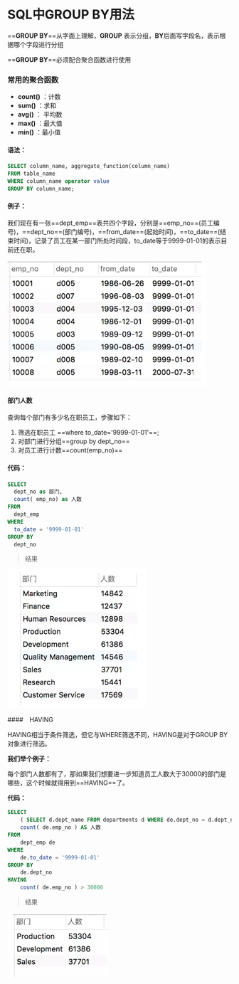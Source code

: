 # SQL中GROUP BY用法 



==**GROUP BY**==从字面上理解，**GROUP** 表示分组，**BY**后面写字段名，表示根据哪个字段进行分组

==**GROUP BY**==必须配合聚合函数进行使用

### 常用的聚合函数

+ **count()** ：计数
+ **sum()** ：求和
+ **avg()** ： 平均数
+ **max()** ：最大值
+ **min()**  ：最小值

#### 语法：

```SQL
SELECT column_name, aggregate_function(column_name)
FROM table_name
WHERE column_name operator value
GROUP BY column_name;
```

#### 例子：

我们现在有一张==dept_emp==表共四个字段，分别是==emp_no==(员工编号)，==dept_no==(部门编号)，==from_date==(起始时间)，==to_date==(结束时间)，记录了员工在某一部门所处时间段，to_date等于9999-01-01的表示目前还在职。

![数据表](../images/MySQL/12232.png "数据表")  
#### 部门人数

查询每个部门有多少名在职员工，步骤如下：

1. 筛选在职员工 ==where to_date='9999-01-01'==;
2. 对部门进行分组==group by dept_no==
3. 对员工进行计数==count(emp_no)==

#### 代码：

```SQL
SELECT
  dept_no as 部门,
  count( emp_no) as 人数
FROM
  dept_emp 
WHERE
  to_date = '9999-01-01' 
GROUP BY
  dept_no
```

> 结果  

![查询结果](../images/MySQL/1569053216830.png "查询结果")  

####　HAVING

HAVING相当于条件筛选，但它与WHERE筛选不同，HAVING是对于GROUP BY对象进行筛选。

**我们举个例子：**

每个部门人数都有了，那如果我们想要进一步知道员工人数大于30000的部门是哪些，这个时候就得用到==HAVING==了。

**代码：**

```SQL
SELECT
    ( SELECT d.dept_name FROM departments d WHERE de.dept_no = d.dept_no ) AS 部门,
    count( de.emp_no ) AS 人数 
FROM
    dept_emp de 
WHERE
    de.to_date = '9999-01-01' 
GROUP BY
    de.dept_no 
HAVING
    count( de.emp_no ) > 30000 
```

> 结果

![查询结果](../images/MySQL/1569053558894.png "查询结果")  